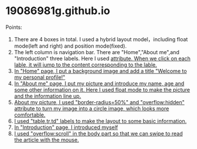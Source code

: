 # 19086981g.github.io
Points:
1. There are 4 boxes in total. I used a hybrid layout model，including float mode(left and right) and position mode(fixed).
2. The left column is navigation bar. There are "Home","About me",and "Introduction" three labels. Here I used <a href=""> attribute. When we click on each lable, it will jump to the content corresponding to the lable.
3. In "Home" page, I put a background image and add a title "Welcome to my personal profile!"
4. In "About me" page, I put my picture and introduce my name, age and some other information on it. Here I used float mode to make the picture and the information line up.
5. About my picture, I used "border-radius=50%" and "overflow:hidden" attribute to turn my image into a circle image, which looks more comfortable.
6. I used "table,tr,td" labels to make the layout to some basic information.
7. In "Introduction" page, I introduced myself
8. I used "overflow:scroll" in the body part so that we can swipe to read the article with the mouse.
